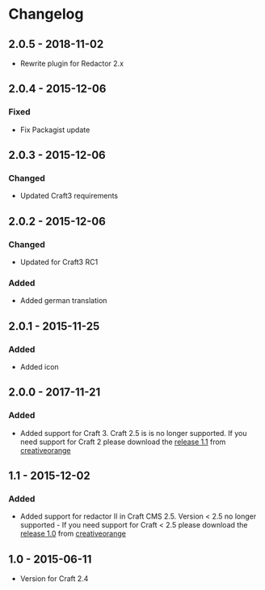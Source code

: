 # Changelog

## 2.0.5 - 2018-11-02
- Rewrite plugin for Redactor 2.x

## 2.0.4 - 2015-12-06

### Fixed
- Fix Packagist update

## 2.0.3 - 2015-12-06

### Changed
- Updated Craft3 requirements

## 2.0.2 - 2015-12-06

### Changed
- Updated for Craft3 RC1

### Added 
- Added german translation

## 2.0.1 - 2015-11-25

### Added 
- Added icon

## 2.0.0 - 2017-11-21

### Added 
- Added support for Craft 3. Craft 2.5 is is no longer supported. If you need support for Craft 2 please download the [release 1.1](https://github.com/creativeorange/Craft-redactor-font-awesome/archive/1.1.zip) from [creativeorange](https://github.com/creativeorange/Craft-redactor-font-awesome)

## 1.1 - 2015-12-02

### Added 
- Added support for redactor II in Craft CMS 2.5. Version < 2.5 no longer supported - If you need support for Craft < 2.5 please download the [release 1.0](https://github.com/creativeorange/Craft-redactor-font-awesome/archive/1.0.zip) from [creativeorange](https://github.com/creativeorange/Craft-redactor-font-awesome)

## 1.0 - 2015-06-11

- Version for Craft 2.4

